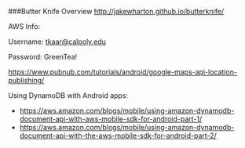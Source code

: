 ###Butter Knife Overview
http://jakewharton.github.io/butterknife/

AWS Info:

Username:
  tkaar@calpoly.edu
  
Password:
  GreenTea!
  
https://www.pubnub.com/tutorials/android/google-maps-api-location-publishing/

Using DynamoDB with Android apps:
* https://aws.amazon.com/blogs/mobile/using-amazon-dynamodb-document-api-with-aws-mobile-sdk-for-android-part-1/
* https://aws.amazon.com/blogs/mobile/using-amazon-dynamodb-document-api-with-the-aws-mobile-sdk-for-android-part-2/
